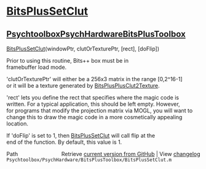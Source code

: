 # [BitsPlusSetClut](BitsPlusSetClut)
## [Psychtoolbox](Psychtoolbox)[PsychHardware](PsychHardware)[BitsPlusToolbox](BitsPlusToolbox)

 [BitsPlusSetClut](BitsPlusSetClut)(windowPtr, clutOrTexturePtr, [rect], [doFlip])  
  
Prior to using this routine, Bits++ box must be in  
framebuffer load mode.  
  
'clutOrTexturePtr' will either be a 256x3 matrix in the range [0,2^16-1]  
or it will be a texture generated by [BitsPlusPlusClut2Texture](BitsPlusPlusClut2Texture).  
  
'rect' lets you define the rect that specifies where the magic code is  
written.  For a typical application, this should be left empty.  However,  
for programs that modify the projection matrix via MOGL, you will want to  
change this to draw the magic code in a more cosmetically appealing  
location.  
  
If 'doFlip' is set to 1, then [BitsPlusSetClut](BitsPlusSetClut) will call flip at the  
end of the function.  By default, this value is 1.  




<div class="code_header" style="text-align:right;">
  <span style="float:left;">Path&nbsp;&nbsp;</span> <span class="counter">Retrieve <a href=
  "https://raw.github.com/Psychtoolbox-3/Psychtoolbox-3/beta/Psychtoolbox/PsychHardware/BitsPlusToolbox/BitsPlusSetClut.m">current version from GitHub</a> | View <a href=
  "https://github.com/Psychtoolbox-3/Psychtoolbox-3/commits/beta/Psychtoolbox/PsychHardware/BitsPlusToolbox/BitsPlusSetClut.m">changelog</a></span>
</div>
<div class="code">
  <code>Psychtoolbox/PsychHardware/BitsPlusToolbox/BitsPlusSetClut.m</code>
</div>

